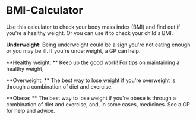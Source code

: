 # BMI-Calculator
Use this calculator to check your body mass index (BMI) and find out if you're a healthy weight. Or you can use it to check your child's BMI.

**Underweight:**
Being underweight could be a sign you're not eating enough or you may be ill. If you're underweight, a GP can help.

**Healthy weight: **
Keep up the good work! For tips on maintaining a healthy weight,

**Overweight: **
The best way to lose weight if you're overweight is through a combination of diet and exercise.

**Obese: **
The best way to lose weight if you're obese is through a combination of diet and exercise, and, in some cases, medicines. See a GP for help and advice.

